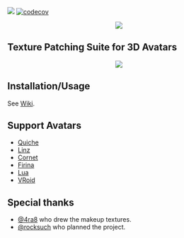 [![](http://img.shields.io/badge/Python-3.6%20%7C%203.7%20%7C%203.8-blue.svg)](http://img.shields.io)
[![codecov](https://codecov.io/gh/TenteEEEE/avatar_makeup_toolkit/branch/master/graph/badge.svg)](https://codecov.io/gh/TenteEEEE/avatar_makeup_toolkit)
<div align="center"><img src="https://user-images.githubusercontent.com/9051681/87219430-05eab500-c396-11ea-87fd-c9f669182f36.png"></div>

## Texture Patching Suite for 3D Avatars
<div align="center"><img src="https://user-images.githubusercontent.com/9051681/87219554-2cf5b680-c397-11ea-98b0-e4a8d95d7a2f.png"></div>

## Installation/Usage
See [Wiki](https://github.com/TenteEEEE/avatar_makeup_toolkit/wiki/Install-%E3%82%A4%E3%83%B3%E3%82%B9%E3%83%88%E3%83%BC%E3%83%AB).

## Support Avatars
* [Quiche](https://booth.pm/ja/items/954376)
* [Linz](https://booth.pm/ja/items/1255264)
* [Cornet](https://booth.pm/ja/items/1522470)
* [Firina](https://booth.pm/ja/items/1577042)
* [Lua](https://booth.pm/ja/items/1255054)
* [VRoid](https://vroid.com/)

## Special thanks
* [@4ra8](https://twitter.com/4ra8_) who drew the makeup textures.  
* [@rocksuch](https://twitter.com/rocksuch) who planned the project.  
